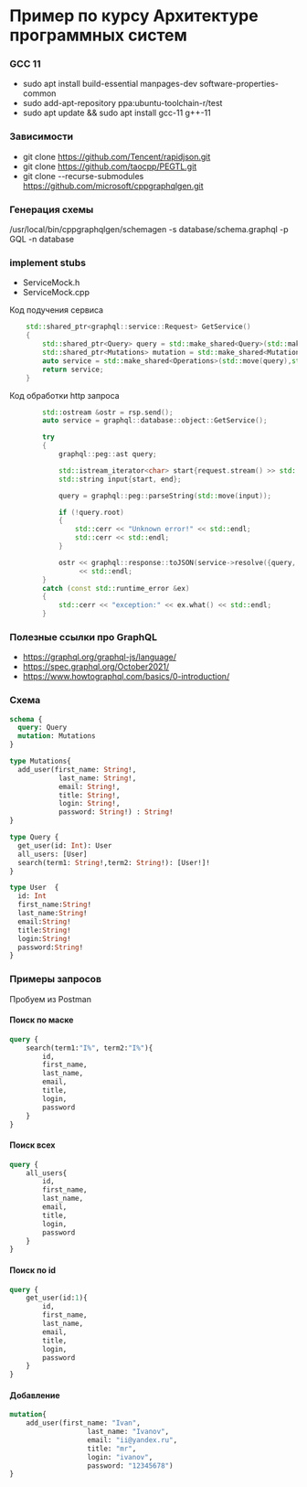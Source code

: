 # Пример по курсу Архитектуре программных систем
### GCC 11
* sudo apt install build-essential manpages-dev software-properties-common
* sudo add-apt-repository ppa:ubuntu-toolchain-r/test
* sudo apt update && sudo apt install gcc-11 g++-11

### Зависимости
* git clone https://github.com/Tencent/rapidjson.git
* git clone https://github.com/taocpp/PEGTL.git
* git clone --recurse-submodules https://github.com/microsoft/cppgraphqlgen.git

### Генерация схемы
/usr/local/bin/cppgraphqlgen/schemagen  -s database/schema.graphql -p GQL -n database

### implement stubs
* ServiceMock.h
* ServiceMock.cpp

Код подучения сервиса
```cpp
    std::shared_ptr<graphql::service::Request> GetService()
    {
        std::shared_ptr<Query> query = std::make_shared<Query>(std::make_shared<QueryImpl>());
        std::shared_ptr<Mutations> mutation = std::make_shared<Mutations>(std::make_shared<MutationsImpl>());
        auto service = std::make_shared<Operations>(std::move(query),std::move(mutation));
        return service;
    }
```

Код обработки http запроса

```cpp
        std::ostream &ostr = rsp.send();
        auto service = graphql::database::object::GetService();

        try
        {
            graphql::peg::ast query;

            std::istream_iterator<char> start{request.stream() >> std::noskipws}, end{};
            std::string input{start, end};

            query = graphql::peg::parseString(std::move(input));

            if (!query.root)
            {
                std::cerr << "Unknown error!" << std::endl;
                std::cerr << std::endl;
            }

            ostr << graphql::response::toJSON(service->resolve({query, ""}).get())
                 << std::endl;
        }
        catch (const std::runtime_error &ex)
        {
            std::cerr << "exception:" << ex.what() << std::endl;
        }
```

### Полезные ссылки про GraphQL

* https://graphql.org/graphql-js/language/
* https://spec.graphql.org/October2021/
* https://www.howtographql.com/basics/0-introduction/

### Схема

```graphql
schema {
  query: Query
  mutation: Mutations
}

type Mutations{
  add_user(first_name: String!,
            last_name: String!,
            email: String!,
            title: String!,
            login: String!,
            password: String!) : String!
}

type Query {
  get_user(id: Int): User
  all_users: [User]
  search(term1: String!,term2: String!): [User!]!
}

type User  {
  id: Int
  first_name:String!
  last_name:String!
  email:String!
  title:String!
  login:String!
  password:String!
}
```


### Примеры запросов

Пробуем из Postman

#### Поиск по маске

```graphql
query {
    search(term1:"I%", term2:"I%"){
        id,
        first_name,
        last_name,
        email,
        title,
        login,
        password
    }
}
```

#### Поиск всех

```graphql
query {
    all_users{
        id,
        first_name,
        last_name,
        email,
        title,
        login,
        password
    }
}
```

#### Поиск по id

```graphql
query {
    get_user(id:1){
        id,
        first_name,
        last_name,
        email,
        title,
        login,
        password
    }
}
```

#### Добавление 

```graphql
mutation{
    add_user(first_name: "Ivan",
                   last_name: "Ivanov",
                   email: "ii@yandex.ru",
                   title: "mr",
                   login: "ivanov",
                   password: "12345678")
}
```